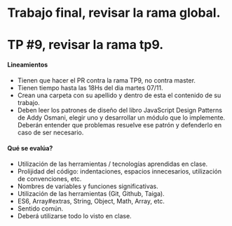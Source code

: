 # Trabajo final, revisar la rama global.
# TP #9, revisar la rama tp9.

#### Lineamientos
*   Tienen que hacer el PR contra la rama TP9, no contra master.
*   Tienen tiempo hasta las 18Hs del dia martes 07/11.
*	Crean una carpeta con su apellido y dentro de esta el contenido de su trabajo.
*   Deben leer los patrones de diseño del libro JavaScript Design Patterns de Addy Osmani, elegir uno y desarrollar un módulo que lo implemente. Deberán entender que problemas resuelve ese patrón y defenderlo en caso de ser necesario.

#### Qué se evalúa?
*   Utilización de las herramientas / tecnologías aprendidas en clase.
*   Prolijidad del código: indentaciones, espacios innecesarios, utilización de convenciones, etc.
*   Nombres de variables y funciones significativas.
*   Utilización de las herramientas (Git, Github, Taiga).
*   ES6, Array#extras, String, Object, Math, Array, etc.
*   Sentido común.
*	Deberá utilizarse todo lo visto en clase.
